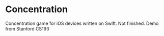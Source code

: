 # Concentration
Concentration game for iOS devices written on Swift.
Not finished. Demo from Stanford CS193
